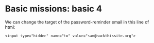 # Basic missions: basic 4

We can change the target of the password-reminder email in this line of html:

```
<input type="hidden" name="to" value="sam@hackthissite.org">
```
